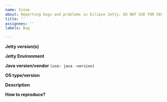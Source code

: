 ```yaml
---
name: Issue
about: Reporting bugs and problems in Eclipse Jetty. DO NOT USE FOR SECURITY ISSUES!
title: ''
assignees: ''
labels: Bug

---
```


**Jetty version(s)**
<!--[Jetty 9.x is now at End of Community Support](https://github.com/jetty/jetty.project/issues/7958) -->

**Jetty Environment**
<!-- Applicable for jetty-12 only, choose: core, ee8, ee9, ee10, ee11 -->

**Java version/vendor** `(use: java -version)`

**OS type/version**

**Description**
<!-- Do not report security issues here! See [Jetty Security Reports](https://jetty.org/security.html) -->

**How to reproduce?**



